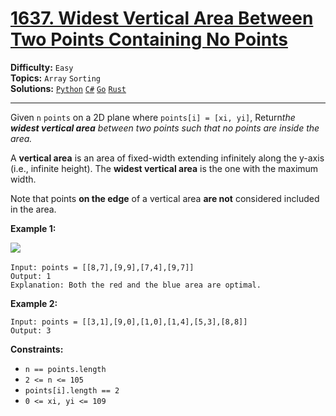 # [1637. Widest Vertical Area Between Two Points Containing No Points](https://leetcode.com/problems/widest-vertical-area-between-two-points-containing-no-points/)

**Difficulty:** `Easy`  
**Topics:** `Array` `Sorting`  
**Solutions:** [`Python`](../../src/python/challenges/problems/widest_vertical_area_between_two_points_containing_no_points_test.py) [`C#`](../../src/csharp/challenges/Problems/WidestVerticalAreaBetweenTwoPointsContainingNoPoints.cs) [`Go`](../../src/go/challenges/problems/widest_vertical_area_between_two_points_containing_no_points_test.go) [`Rust`](../../src/rust/challenges/src/problems/widest_vertical_area_between_two_points_containing_no_points_test.rs)  

---

Given `n` `points` on a 2D plane where `points[i] = [xi, yi]`, Return*the **widest vertical area** between two points such that no points are inside the area.*

A **vertical area** is an area of fixed-width extending infinitely along the y-axis (i.e., infinite height). The **widest vertical area** is the one with the maximum width.

Note that points **on the edge** of a vertical area **are not** considered included in the area.

**Example 1:**

![](https://assets.leetcode.com/uploads/2020/09/19/points3.png)​

```
Input: points = [[8,7],[9,9],[7,4],[9,7]]
Output: 1
Explanation: Both the red and the blue area are optimal.
```

**Example 2:**

```
Input: points = [[3,1],[9,0],[1,0],[1,4],[5,3],[8,8]]
Output: 3
```

**Constraints:**

* `n == points.length`
* `2 <= n <= 105`
* `points[i].length == 2`
* `0 <= xi, yi <= 109`